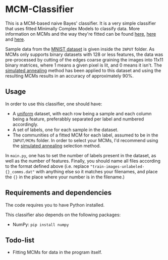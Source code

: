 # MCM-Classifier
This is a MCM-based naive Bayes' classifier. It is a very simple classifier that uses fitted Minimally Complex Models to classify data. More information on MCMs and the way they're fitted can be found [here](https://github.com/clelidm/MinCompSpin), [here](https://github.com/clelidm/MinCompSpin_Greedy) and [here](https://github.com/ebokai/MinCompSpin_SimulatedAnnealing).

Sample data from the [MNIST dataset](http://yann.lecun.com/exdb/mnist/) is given inside the `INPUT` folder. As MCMs only supports binary datasets with 128 or less features, the data was pre-processed by cutting of the edges coarse graining the images into 11x11 binary matrices, where 1 means a given pixel is lit, and 0 means it isn't. The [simulated annealing](https://github.com/ebokai/MinCompSpin_SimulatedAnnealing) method has been applied to this dataset and using the resulting MCMs results in an accuracy of approximately 90%.

## Usage
In order to use this classifier, one should have:
- A <ins>uniform</ins> dataset, with each row being a sample and each column being a feature, preferabbly separated per label and numbered accordingly.
- A set of labels, one for each sample in the dataset.
- The communities of a fitted MCM for each label, assumed to be in the `INPUT/MCMs` folder. In order to select your MCMs, I'd recommend using the [simulated annealing](https://github.com/ebokai/MinCompSpin_SimulatedAnnealing) selection method.

In `main.py`, one has to set the number of labels present in the dataset, as well as the number of features. Finally, you should name all files according to the format defined above (i.e. replace `"train-images-unlabeled-{}_comms.dat"` with anything else so it matches your filenames, and place the `{}` in the place where your number is in the filename.)

## Requirements and dependencies
The code requires you to have Python installed.

This classifier also depends on the following packages:
- NumPy: `pip install numpy`

## Todo-list
- Fitting MCMs for data in the program itself.
